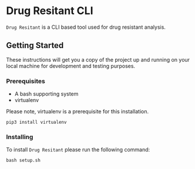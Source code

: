 # Drug Resitant CLI

`Drug Resitant` is a CLI based tool used for drug resistant analysis.

## Getting Started

These instructions will get you a copy of the project up and running on your local machine for development and testing purposes.

### Prerequisites

- A bash supporting system
- virtualenv

Please note, virtualenv is a prerequisite for this installation.

```
pip3 install virtualenv
```

### Installing

To install `Drug Resitant` please run the following command:

```
bash setup.sh
```

<!-- ## Using Drug Resitant

See full guide, or for general help per command, run:

```bash
 $ drug_resitant --help
```

or

```bash
drug_resitant <command> --help
``` -->